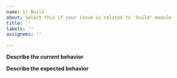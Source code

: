 ```yaml
---
name: 1) Build
about: Select this if your issue is related to 'build' module
title: ''
labels: ''
assignees: ''

---
```


**Describe the current behavior** 



**Describe the expected behavior**
